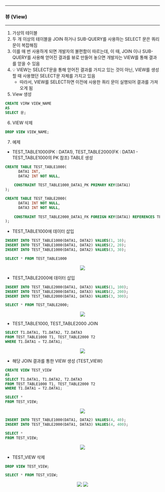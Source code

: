 -----
### 뷰 (View)
-----
1. 가상의 테이블
2. 두 개 이상의 테이블을 JOIN 하거나 SUB-QUERY를 사용하는 SELECT 문은 쿼리문이 복잡해짐
3. 이를 매 번 사용하게 되면 개발자의 불편함이 따르는데, 이 때, JOIN 이나 SUB-QUERY를 사용해 얻어진 결과를 뷰로 만들어 놓으면 개발자는 VIEW를 통해 결과를 얻을 수 있음
4. 💡 VIEW는 SELECT문을 통해 얻어진 결과를 가지고 있는 것이 아닌, VIEW를 생성할 때 사용했던 SELECT문 자체를 가지고 있음
   - 따라서, VIEW를 SELECT하면 이전에 사용한 쿼리 문이 실행되어 결과를 가져오게 됨
5. View 생성
```sql
CREATE VIRW VIEW_NAME
AS
SELECT 문;
```

6. VIEW 삭제
```sql
DROP VIEW VIEW_NAME;
```

7. 예제
  - TEST_TABLE1000(PK : DATA1), TEST_TABLE2000(FK : DATA1 - TEST_TABLE1000의 PK 참조) TABLE 생성
```sql
CREATE TABLE TEST_TABLE1000(
	  DATA1 INT,
	  DATA2 INT NOT NULL,
    
    CONSTRAINT TEST_TABLE1000_DATA1_PK PRIMARY KEY(DATA1)
);

CREATE TABLE TEST_TABLE2000(
	  DATA1 INT NOT NULL,
	  DATA3 INT NOT NULL,
    
    CONSTRAINT TEST_TABLE2000_DATA1_FK FOREIGN KEY(DATA1) REFERENCES TEST_TABLE1000(DATA1)
);
```

  - TEST_TABLE1000에 데이터 삽입
```sql
INSERT INTO TEST_TABLE1000(DATA1, DATA2) VALUES(1, 10);
INSERT INTO TEST_TABLE1000(DATA1, DATA2) VALUES(2, 20);
INSERT INTO TEST_TABLE1000(DATA1, DATA2) VALUES(3, 30);

SELECT * FROM TEST_TABLE1000
```
<div align="center">
<img src="https://github.com/sooyounghan/Data-Base/assets/34672301/9b453eaa-8d9a-43d5-bcc2-0911cb8b16dd">
</div>

  - TEST_TABLE2000에 데이터 삽입
```sql
INSERT INTO TEST_TABLE2000(DATA1, DATA3) VALUES(1, 100);
INSERT INTO TEST_TABLE2000(DATA1, DATA3) VALUES(2, 200);
INSERT INTO TEST_TABLE2000(DATA1, DATA3) VALUES(3, 300);

SELECT * FROM TEST_TABLE2000;
```
<div align="center">
<img src="https://github.com/sooyounghan/Data-Base/assets/34672301/5065b490-f4fa-4344-83b0-1c183b31f459">
</div>

  - TEST_TABLE1000, TEST_TABLE2000 JOIN
```sql
SELECT T1.DATA1, T1.DATA2, T2.DATA3
FROM TEST_TABLE1000 T1, TEST_TABLE2000 T2
WHERE T1.DATA1 = T2.DATA1;
```
<div align="center">
<img src="https://github.com/sooyounghan/Data-Base/assets/34672301/67e2b2f8-6542-4847-a3f0-71fd6655c97e">
</div>

  - 해당 JOIN 결과를 통한 VIEW 생성 (TEST_VIEW)
```sql
CREATE VIEW TEST_VIEW
AS
SELECT T1.DATA1, T1.DATA2, T2.DATA3
FROM TEST_TABLE1000 T1, TEST_TABLE2000 T2
WHERE T1.DATA1 = T2.DATA1;
```
```sql
SELECT *
FROM TEST_VIEW;
```
<div align="center">
<img src="https://github.com/sooyounghan/Data-Base/assets/34672301/4dc8176a-1de3-4a74-a0ac-85369f718c9d">
</div>

```sql
INSERT INTO TEST_TABLE1000(DATA1, DATA2) VALUES(4, 40);
INSERT INTO TEST_TABLE2000(DATA1, DATA3) VALUES(4, 400);

SELECT *
FROM TEST_VIEW;
```
<div align="center">
<img src="https://github.com/sooyounghan/Data-Base/assets/34672301/8a677a8d-940d-4fd6-8bde-f9bd8a74789b">
</div>

  - TEST_VIEW 삭제
```sql
DROP VIEW TEST_VIEW;

SELECT * FROM TEST_VIEW;
```
<div align="center">
<img src="https://github.com/sooyounghan/Data-Base/assets/34672301/57a3f0d9-19b2-47cd-82a4-d274afc37c97">
<img src="https://github.com/sooyounghan/Data-Base/assets/34672301/faf2918e-edf0-4248-9c5b-193f7650bd39">
</div>

